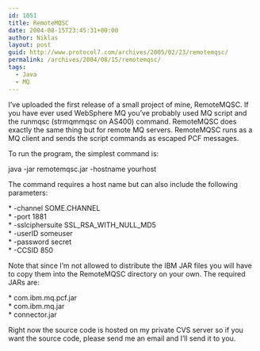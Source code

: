 ```yaml
---
id: 1051
title: RemoteMQSC
date: 2004-08-15T23:45:31+00:00
author: Niklas
layout: post
guid: http://www.protocol7.com/archives/2005/02/23/remotemqsc/
permalink: /archives/2004/08/15/remotemqsc/
tags:
  - Java
  - MQ
---
```

<div class='microid-504d95c63083c5bbf105ef1faecb9eb333c0edeb'>
  <p>
    I’ve uploaded the first release of a small project of mine, RemoteMQSC. If you have ever used WebSphere MQ you’ve probably used MQ script and the runmqsc (strmqmmqsc on AS400) command. RemoteMQSC does exactly the same thing but for remote MQ servers. RemoteMQSC runs as a MQ client and sends the script commands as escaped PCF messages.
  </p>
  
  <p>
    To run the program, the simplest command is:
  </p>
  
  <p>
    java -jar remotemqsc.jar -hostname yourhost
  </p>
  
  <p>
    The command requires a host name but can also include the following parameters:
  </p>
  
  <p>
    * -channel SOME.CHANNEL<br /> * -port 1881<br /> * -sslciphersuite SSL_RSA_WITH_NULL_MD5<br /> * -userID someuser<br /> * -password secret<br /> * -CCSID 850
  </p>
  
  <p>
    Note that since I’m not allowed to distribute the IBM JAR files you will have to copy them into the RemoteMQSC directory on your own. The required JARs are:
  </p>
  
  <p>
    * com.ibm.mq.pcf.jar<br /> * com.ibm.mq.jar<br /> * connector.jar
  </p>
  
  <p>
    Right now the source code is hosted on my private CVS server so if you want the source code, please send me an email and I’ll send it to you.
  </p>
</div>